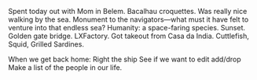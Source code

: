 Spent today out with Mom in Belem. Bacalhau croquettes. Was really nice walking by the sea. Monument to the navigators—what must it have felt to venture into that endless sea? Humanity: a space-faring species. Sunset. Golden gate bridge. LXFactory. Got takeout from Casa da India. Cuttlefish, Squid, Grilled Sardines.

When we get back home:
Right the ship
See if we want to edit add/drop
Make a list of the people in our life.
